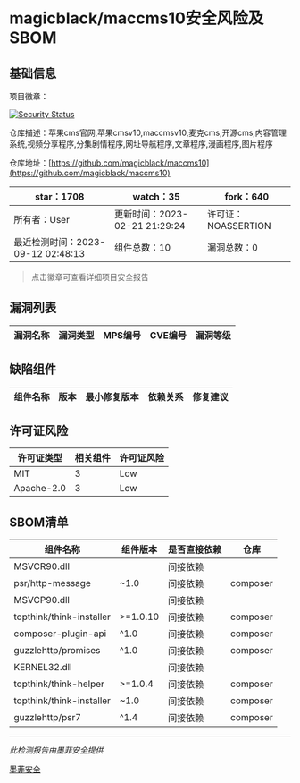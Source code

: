# magicblack/maccms10安全风险及SBOM

## 基础信息

项目徽章：

[![Security Status](https://www.murphysec.com/platform3/v31/badge/1701302582869016576.svg)](https://www.murphysec.com/console/report/1701302582516695040/1701302582869016576)

仓库描述：苹果cms官网,苹果cmsv10,maccmsv10,麦克cms,开源cms,内容管理系统,视频分享程序,分集剧情程序,网址导航程序,文章程序,漫画程序,图片程序

仓库地址：[https://github.com/magicblack/maccms10](https://github.com/magicblack/maccms10)

| star：1708 | watch：35 | fork：640 |
| ----------- | -------------- | ------------ |
| 所有者：User | 更新时间：2023-02-21 21:29:24 | 许可证：NOASSERTION |
| 最近检测时间：2023-09-12 02:48:13 | 组件总数：10 | 漏洞总数：0 |

> 点击徽章可查看详细项目安全报告



## 漏洞列表

| 漏洞名称 | 漏洞类型 | MPS编号 | CVE编号 | 漏洞等级 |
| ------- | ------ | ------- | ------ | ----- |





## 缺陷组件

| 组件名称 | 版本 | 最小修复版本 | 依赖关系 | 修复建议 |
| -------- | ---- | ------------ | -------- | -------- |





## 许可证风险

| 许可证类型 | 相关组件 | 许可证风险 |
| ---------- | -------- | ---------- |
|MIT|3|Low|
|Apache-2.0|3|Low|




## SBOM清单

| 组件名称 | 组件版本 | 是否直接依赖 | 仓库 |
| -------- | -------- | ------------ | ---- |
|MSVCR90.dll||间接依赖||
|psr/http-message|~1.0|间接依赖|composer|
|MSVCP90.dll||间接依赖||
|topthink/think-installer|>=1.0.10|间接依赖|composer|
|composer-plugin-api|^1.0|间接依赖|composer|
|guzzlehttp/promises|^1.0|间接依赖|composer|
|KERNEL32.dll||间接依赖||
|topthink/think-helper|>=1.0.4|间接依赖|composer|
|topthink/think-installer|~1.0|间接依赖|composer|
|guzzlehttp/psr7|^1.4|间接依赖|composer|


------

*此检测报告由墨菲安全提供*

[墨菲安全](www.murphysec.com)